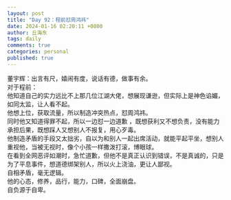 ```yaml
---
layout: post
title: "Day 92：程前怼周鸿祎"
date: 2024-01-16 02:20:11 +0800
author: 丘海东 
tags: daily
comments: true
categories: personal
published: true
---
```

董宇辉：出言有尺，嬉闹有度，说话有德，做事有余。  
对于程前：  
他知道自己的实力远比不上那几位江湖大佬，想展现谦逊，但实际上是神色谄媚，如同太监，让人看不起。  
他想上位，获取流量，所以制造冲突热点，怼周鸿祎。  
同时他又知道得罪不起，所以一边怼一边道歉 ，既想获利又不想负责，没有能力承担后果，既想踩人又想别人不报复，用心歹毒。  
他制造矛盾的手段又太拙劣，自以为和别人一起出席活动，就能平起平坐，想别人重视他，当被无视时，像个小孩一样撒泼打滚，博眼球。  
在看到全网恶评如潮时，急忙道歉，但他不是真正认识到错误，不是真诚的，只是为了平息事件，想道德绑架别人，所以火上浇油，更让人鄙视。  
自相矛盾，毫无逻辑。  
他的心态，修养，品行，能力，口碑，全面崩盘。  
自负源于自卑。
